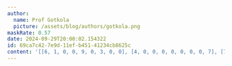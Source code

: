 ```yaml
---
author:
  name: Prof Gotkola
  picture: /assets/blog/authors/gotkola.png
maskRate: 0.57
date: 2024-09-29T20:00:02.154322
id: 69ca7c42-7e9d-11ef-b451-41234cb8625c
content: '[[6, 1, 0, 0, 9, 0, 3, 0, 0], [4, 0, 0, 0, 0, 0, 0, 0, 7], [7, 3, 0, 0, 0, 4, 2, 9, 1], [0, 2, 7, 0, 4, 0, 0, 6, 0], [0, 0, 4, 0, 0, 5, 0, 3, 2], [0, 6, 0, 0, 1, 8, 0, 7, 0], [0, 0, 1, 0, 0, 6, 0, 2, 0], [0, 7, 0, 0, 0, 2, 0, 1, 6], [2, 0, 0, 0, 8, 9, 0, 0, 3]]'
---
```

